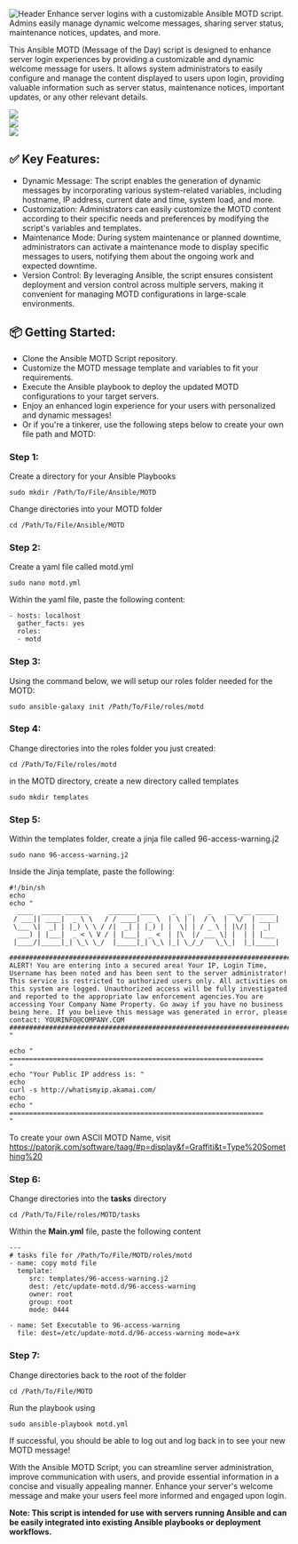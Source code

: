 ![Header](./your-header-image-name.png)
Enhance server logins with a customizable Ansible MOTD script. Admins easily manage dynamic welcome messages, sharing server status, maintenance notices, updates, and more.

This Ansible MOTD (Message of the Day) script is designed to enhance server login experiences by providing a customizable and dynamic welcome message for users. It allows system administrators to easily configure and manage the content displayed to users upon login, providing valuable information such as server status, maintenance notices, important updates, or any other relevant details.
<div>
  <img src="https://img.shields.io/badge/Ansible-000000?style=for-the-badge&logo=ansible&logoColor=white" />
</div>
<div>
  <img src="https://img.shields.io/badge/Linux-FCC624?style=for-the-badge&logo=linux&logoColor=black" />
</div>
<div>
  <img src="https://img.shields.io/badge/Ubuntu-E95420?style=for-the-badge&logo=ubuntu&logoColor=white" />
</div>

## ✅ Key Features:

- Dynamic Message: The script enables the generation of dynamic messages by incorporating various system-related variables, including hostname, IP address, current date and time, system load, and more.
- Customization: Administrators can easily customize the MOTD content according to their specific needs and preferences by modifying the script's variables and templates.
- Maintenance Mode: During system maintenance or planned downtime, administrators can activate a maintenance mode to display specific messages to users, notifying them about the ongoing work and expected downtime.
- Version Control: By leveraging Ansible, the script ensures consistent deployment and version control across multiple servers, making it convenient for managing MOTD configurations in large-scale environments.


## 📦 Getting Started:
- Clone the Ansible MOTD Script repository.
- Customize the MOTD message template and variables to fit your requirements.
- Execute the Ansible playbook to deploy the updated MOTD configurations to your target servers.
- Enjoy an enhanced login experience for your users with personalized and dynamic messages!
- Or if you're a tinkerer, use the following steps below to create your own file path and MOTD:

### Step 1:
Create a directory for your Ansible Playbooks
```
sudo mkdir /Path/To/File/Ansible/MOTD
```
Change directories into your MOTD folder
```
cd /Path/To/File/Ansible/MOTD
```
### Step 2:
Create a yaml file called motd.yml
```
sudo nano motd.yml
```
Within the yaml file, paste the following content:
```
- hosts: localhost
  gather_facts: yes
  roles:
  - motd
```
### Step 3:
Using the command below, we will setup our roles folder needed for the MOTD:
```
sudo ansible-galaxy init /Path/To/File/roles/motd
```
### Step 4:
Change directories into the roles folder you just created:
```
cd /Path/To/File/roles/motd
```
in the MOTD directory, create a new directory called templates
```
sudo mkdir templates
```
### Step 5:
Within the templates folder, create a jinja file called 96-access-warning.j2
```
sudo nano 96-access-warning.j2
```
Inside the Jinja template, paste the following:
```
#!/bin/sh
echo
echo "
  ____  _____ ______     _______ ____    _   _    _    __  __ _____ 
 / ___|| ____|  _ \ \   / / ____|  _ \  | \ | |  / \  |  \/  | ____|
 \___ \|  _| | |_) \ \ / /|  _| | |_) | |  \| | / _ \ | |\/| |  _|  
  ___) | |___|  _ < \ V / | |___|  _ <  | |\  |/ ___ \| |  | | |___ 
 |____/|_____|_| \_\ \_/  |_____|_| \_\ |_| \_/_/   \_\_|  |_|_____|
                                                                    
#############################################################################################################################################
ALERT! You are entering into a secured area! Your IP, Login Time, Username has been noted and has been sent to the server administrator!
This service is restricted to authorized users only. All activities on this system are logged. Unauthorized access will be fully investigated
and reported to the appropriate law enforcement agencies.You are accessing Your Company Name Property. Go away if you have no business
being here. If you believe this message was generated in error, please contact: YOURINFO@COMPANY.COM
#############################################################################################################################################
"

echo "
================================================================
"
echo "Your Public IP address is: "
echo
curl -s http://whatismyip.akamai.com/
echo
echo "
================================================================
"
```
To create your own ASCII MOTD Name, visit https://patorjk.com/software/taag/#p=display&f=Graffiti&t=Type%20Something%20
### Step 6:
Change directories into the **tasks** directory
```
cd /Path/To/File/roles/MOTD/tasks
```
Within the **Main.yml** file, paste the following content
```
---
# tasks file for /Path/To/File/MOTD/roles/motd
- name: copy motd file
  template:
     src: templates/96-access-warning.j2
     dest: /etc/update-motd.d/96-access-warning
     owner: root
     group: root
     mode: 0444

- name: Set Executable to 96-access-warning
  file: dest=/etc/update-motd.d/96-access-warning mode=a+x
```
### Step 7:
Change directories back to the root of the folder
```
cd /Path/To/File/MOTD
```
Run the playbook using
```
sudo ansible-playbook motd.yml
```
If successful, you should be able to log out and log back in to see your new MOTD message!


With the Ansible MOTD Script, you can streamline server administration, improve communication with users, and provide essential information in a concise and visually appealing manner. Enhance your server's welcome message and make your users feel more informed and engaged upon login.

**Note: This script is intended for use with servers running Ansible and can be easily integrated into existing Ansible playbooks or deployment workflows.**
